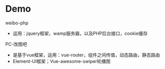 # Demo
weibo-php
- 运用：jquery框架，wamp服务器，以及PHP后台接口，cookie缓存
  
PC-改图吧
- 是基于vue框架，运用：vue-router，组件之间传值，动态路由，静态路由
- Element-UI框架；Vue-awesome-swiper轮播图

